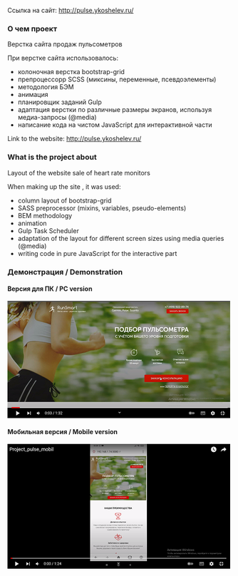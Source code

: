 Ссылка на сайт: http://pulse.ykoshelev.ru/

### О чем проект

Верстка сайта продаж пульсометров 

При верстке сайта использовалось:

- колоночная верстка bootstrap-grid  
- препроцессорр SСSS (миксины, переменные, псевдоэлементы)
- методология БЭМ
- анимация 
- планировщик заданий Gulp
- адаптация верстки по различные размеры экранов, используя медиа-запросы (@media)
- написание кода на чистом JavaScript для интерактивной части 


Link to the website: http://pulse.ykoshelev.ru/

### What is the project about

Layout of the website sale of heart rate monitors

When making up the site , it was used:

- column layout of bootstrap-grid
- SASS preprocessor (mixins, variables, pseudo-elements)
- BEM methodology
- animation
- Gulp Task Scheduler
- adaptation of the layout for different screen sizes using media queries (@media)
- writing code in pure JavaScript for the interactive part

### Демонстрация / Demonstration

#### Версия для ПК / PC version

[![Watch the video](desktop.png)](https://youtu.be/mouBE-Nlz8A)

#### Мобильная версия / Mobile version

[![Watch the video](mobil.png)](https://youtu.be/xHMQ11CJ3KE)

